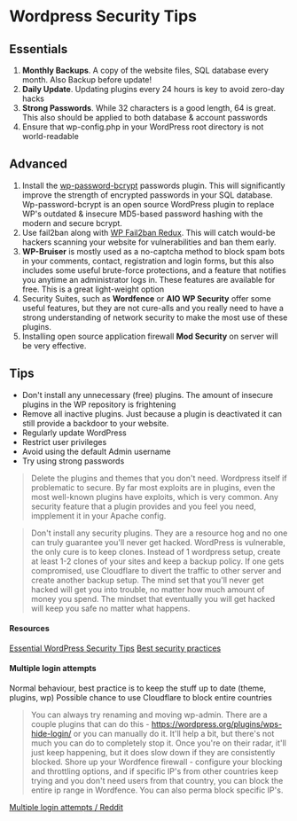# Wordpress Security Tips
## Essentials
1. **Monthly Backups**. A copy of the website files, SQL database every month. Also Backup before update!
2. **Daily Update**. Updating plugins every 24 hours is key to avoid zero-day hacks
3. **Strong Passwords**. While 32 characters is a good length, 64 is great. This also should be applied to both database & account passwords
4. Ensure that wp-config.php in your WordPress root directory is not world-readable


## Advanced
1. Install the [wp-password-bcrypt](https://github.com/roots/wp-password-bcrypt) passwords plugin. This will significantly improve the strength of encrypted passwords in your SQL database. Wp-password-bcrypt is an open source WordPress plugin to replace WP's outdated & insecure MD5-based password hashing with the modern and secure bcrypt.
2. Use fail2ban along with [WP Fail2ban Redux](https://wordpress.org/plugins/wp-fail2ban-redux/). This will catch would-be hackers scanning your website for vulnerabilities and ban them early.
3. **WP-Bruiser** is mostly used as a no-captcha method to block spam bots in your comments, contact, registration and login forms, but this also includes some useful brute-force protections, and a feature that notifies you anytime an administrator logs in. These features are available for free. This is a great light-weight option
4. Security Suites, such as **Wordfence** or **AIO WP Security** offer some useful features, but they are not cure-alls and you really need to have a strong understanding of network security to make the most use of these plugins.
5. Installing open source application firewall **Mod Security** on server will be very effective.


## Tips
- Don't install any unnecessary (free) plugins. The amount of insecure plugins in the WP repository is frightening
- Remove all inactive plugins. Just because a plugin is deactivated it can still provide a backdoor to your website.
- Regularly update WordPress
- Restrict user privileges
- Avoid using the default Admin username
- Try using strong passwords

> Delete the plugins and themes that you don't need. Wordpress itself if problematic to secure. By far most exploits are in plugins, even the most well-known plugins have exploits, which is very common. Any security feature that a plugin provides and you feel you need, impplement it in your Apache config.

> Don't install any security plugins. They are a resource hog and no one can truly guarantee you'll never get hacked. WordPress is vulnerable, the only cure is to keep clones. Instead of 1 wordpress setup, create at least 1-2 clones of your sites and keep a backup policy. If one gets compromised, use Cloudflare to divert the traffic to other server and create another backup setup. The mind set that you'll never get hacked will get you into trouble, no matter how much amount of money you spend. The mindset that eventually you will get hacked will keep you safe no matter what happens.


#### Resources
[Essential WordPress Security Tips](https://www.reddit.com/r/Wordpress/comments/742fe4/essential_wordpress_security_tips/)
[Best security practices](https://www.reddit.com/r/Wordpress/comments/jceiqf/what_are_the_best_security_practices_for_wp/)


#### Multiple login attempts
Normal behaviour, best practice is to keep the stuff up to date (theme, plugins, wp)
Possible chance to use Cloudflare to block entire countries
> You can always try renaming and moving wp-admin. There are a couple plugins that can do this - https://wordpress.org/plugins/wps-hide-login/ or you can manually do it. It'll help a bit, but there's not much you can do to completely stop it. Once you're on their radar, it'll just keep happening, but it does slow down if they are consistently blocked. Shore up your Wordfence firewall - configure your blocking and throttling options, and if specific IP's from other countries keep trying and you don't need users from that country, you can block the entire ip range in Wordfence. You can also perma block specific IP's.

[Multiple login attempts / Reddit](https://www.reddit.com/r/Wordpress/comments/rqyzvd/there_have_been_multiple_attempts_to_log_into_my/)
